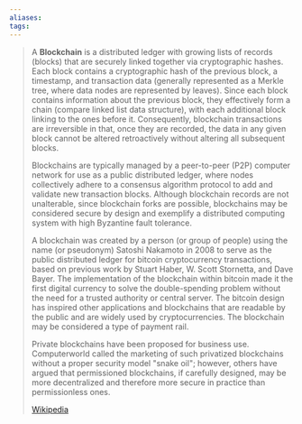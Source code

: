 ```yaml
---
aliases: 
tags:
---
```

> A **Blockchain** is a distributed ledger with growing lists of records (blocks) that are securely linked together via cryptographic hashes. Each block contains a cryptographic hash of the previous block, a timestamp, and transaction data (generally represented as a Merkle tree, where data nodes are represented by leaves). Since each block contains information about the previous block, they effectively form a chain (compare linked list data structure), with each additional block linking to the ones before it. Consequently, blockchain transactions are irreversible in that, once they are recorded, the data in any given block cannot be altered retroactively without altering all subsequent blocks.
>
> Blockchains are typically managed by a peer-to-peer (P2P) computer network for use as a public distributed ledger, where nodes collectively adhere to a consensus algorithm protocol to add and validate new transaction blocks. Although blockchain records are not unalterable, since blockchain forks are possible, blockchains may be considered secure by design and exemplify a distributed computing system with high Byzantine fault tolerance.
>
> A blockchain was created by a person (or group of people) using the name (or pseudonym) Satoshi Nakamoto in 2008 to serve as the public distributed ledger for bitcoin cryptocurrency transactions, based on previous work by Stuart Haber, W. Scott Stornetta, and Dave Bayer. The implementation of the blockchain within bitcoin made it the first digital currency to solve the double-spending problem without the need for a trusted authority or central server. The bitcoin design has inspired other applications and blockchains that are readable by the public and are widely used by cryptocurrencies. The blockchain may be considered a type of payment rail.
>
> Private blockchains have been proposed for business use. Computerworld called the marketing of such privatized blockchains without a proper security model "snake oil"; however, others have argued that permissioned blockchains, if carefully designed, may be more decentralized and therefore more secure in practice than permissionless ones.
>
> [Wikipedia](https://en.wikipedia.org/wiki/Blockchain)